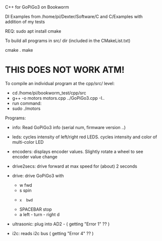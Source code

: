 C++ for GoPiGo3 on Bookworm

DI Examples from /home/pi/Dexter/Software/C and C/Examples with addition of my tests

REQ:
  sudo apt install cmake

To build all programs in src/ dir (included in the CMakeList.txt)

cmake .
make


# THIS DOES NOT WORK ATM!

To compile an individual program at the cpp/src/ level:
 *    cd /home/pi/bookworm_test/cpp/src
 *    g++ -o motors motors.cpp ../GoPiGo3.cpp -I..
 *  run command:
 *    sudo ./motors


Programs:
- info:  Read GoPiGo3 info (serial num, firmware version ..)
- leds:  cycles intensity of left/right red LEDS.  cycles intensity and color of multi-color LED 
- encoders: displays encoder values. Slightly rotate a wheel to see encoder value change
- drive2secs:  drive forward at max speed for (about) 2 seconds
- drive: drive GoPiGo3 with 
  -   w  fwd
  -    s  spin
  -     x  bwd
  -  SPACEBAR   stop
  -  a  left - turn - right d

- ultrasonic:  plug into AD2 - ( getting "Error 1" ?? )
- i2c: reads i2c bus  ( getting "Error 4" ?? )
